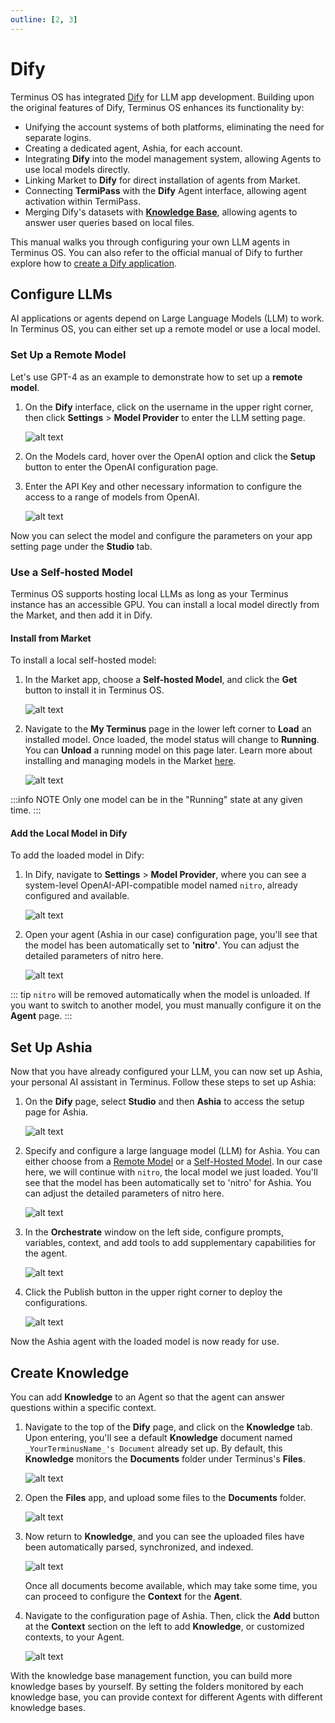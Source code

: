 ```yaml
---
outline: [2, 3]
---
```


# Dify

Terminus OS has integrated [Dify](https://dify.ai/) for LLM app development. Building upon the original features of Dify, Terminus OS enhances its functionality by:

- Unifying the account systems of both platforms, eliminating the need for separate logins.
- Creating a dedicated agent, Ashia, for each account.
- Integrating **Dify** into the model management system, allowing Agents to use local models directly.
- Linking Market to **Dify** for direct installation of agents from Market.
- Connecting **TermiPass** with the **Dify** Agent interface, allowing agent activation within TermiPass.
- Merging Dify's datasets with [**Knowledge Base**](../../how-to/terminus/settings/knowledge.md), allowing agents to answer user queries based on local files. 

This manual walks you through configuring your own LLM agents in Terminus OS. You can also refer to the official manual of Dify to further explore how to [create a Dify application](<https://docs.dify.ai/user-guide/creating-dify-apps/creating-an-application>).

## Configure LLMs 

AI applications or agents depend on Large Language Models (LLM) to work. In Terminus OS, you can either set up a remote model or use a local model.

### Set Up a Remote Model

Let's use GPT-4 as an example to demonstrate how to set up a **remote model**.

1. On the **Dify** interface, click on the username in the upper right corner, then click **Settings** > **Model Provider** to enter the LLM setting page.

    ![alt text](/images/how-to/terminus/dify/04.jpg)

2. On the Models card, hover over the OpenAI option and click the **Setup** button to enter the OpenAI configuration page. 
   
3. Enter the API Key and other necessary information to configure the access to a range of models from OpenAI.

    ![alt text](/images/how-to/terminus/dify/05.jpg)

Now you can select the model and configure the parameters on your app setting page under the **Studio** tab.

### Use a Self-hosted Model

Terminus OS supports hosting local LLMs as long as your Terminus instance has an accessible GPU. You can install a local model directly from the Market, and then add it in Dify. 

#### Install from Market

To install a local self-hosted model: 

1. In the Market app, choose a **Self-hosted Model**, and click the **Get** button to install it in Terminus OS.

    ![alt text](/images/how-to/terminus/dify/08.jpg)

2. Navigate to the **My Terminus** page in the lower left corner to **Load** an installed model. Once loaded, the model status will change to **Running**. You can **Unload** a running model on this page later. Learn more about installing and managing models in the Market [here](../terminus/market/index.md#models).

    ![alt text](/images/how-to/terminus/dify/09.jpg)

:::info NOTE
Only one model can be in the "Running" state at any given time.
:::

#### Add the Local Model in Dify

To add the loaded model in Dify:

1. In Dify, navigate to **Settings** > **Model Provider**, where you can see a system-level OpenAI-API-compatible model named `nitro`, already configured and available.

    ![alt text](/images/how-to/terminus/dify/10.jpg)

2. Open your agent (Ashia in our case) configuration page, you'll see that the model has been automatically set to **'nitro'**. You can adjust the detailed parameters of nitro here.

    ![alt text](/images/how-to/terminus/dify/13.jpg)

::: tip
`nitro` will be removed automatically when the model is unloaded. If you want to switch to another model, you must manually configure it on the **Agent** page.
:::

## Set Up Ashia

Now that you have already configured your LLM, you can now set up Ashia, your personal AI assistant in Terminus. Follow these steps to set up Ashia:

1. On the **Dify** page, select **Studio** and then **Ashia** to access the setup page for Ashia.

    ![alt text](/images/how-to/terminus/dify/01.jpg)

2. Specify and configure a large language model (LLM) for Ashia. You can either choose from a [Remote Model](#using-remote-model) or a [Self-Hosted Model](#using-self-hosted-model). In our case here, we will continue with `nitro`, the local model we just loaded. You'll see that the model has been automatically set to 'nitro' for Ashia. You can adjust the detailed parameters of nitro here.

    ![alt text](/images/how-to/terminus/dify/18.jpg)


3. In the **Orchestrate** window on the left side, configure prompts, variables, context, and add tools to add supplementary capabilities for the agent. 

    ![alt text](/images/how-to/terminus/dify/02.jpg)

4. Click the Publish button in the upper right corner to deploy the configurations.

    ![alt text](/images/how-to/terminus/dify/18.jpg)

Now the Ashia agent with the loaded model is now ready for use.

## Create Knowledge

You can add **Knowledge** to an Agent so that the agent can answer questions within a specific context.

1. Navigate to the top of the **Dify** page, and click on the **Knowledge** tab. Upon entering, you'll see a default **Knowledge** document named `_YourTerminusName_'s Document` already set up. By default, this **Knowledge** monitors the **Documents** folder under Terminus's **Files**.

    ![alt text](/images/how-to/terminus/dify/14.jpg)

2. Open the **Files** app, and upload some files to the **Documents** folder.  
   
    ![alt text](/images/how-to/terminus/dify/15.jpg)
   
3. Now return to **Knowledge**, and you can see the uploaded files have been automatically parsed, synchronized, and indexed.  

    ![alt text](/images/how-to/terminus/dify/16.jpg)

    Once all documents become available, which may take some time, you can proceed to configure the **Context** for the **Agent**.

4. Navigate to the configuration page of Ashia. Then, click the **Add** button at the **Context** section on the left to add **Knowledge**, or customized contexts, to your Agent.

    ![alt text](/images/how-to/terminus/dify/17.jpg)

With the knowledge base management function, you can build more knowledge bases by yourself. By setting the folders monitored by each knowledge base, you can provide context for different Agents with different knowledge bases.

